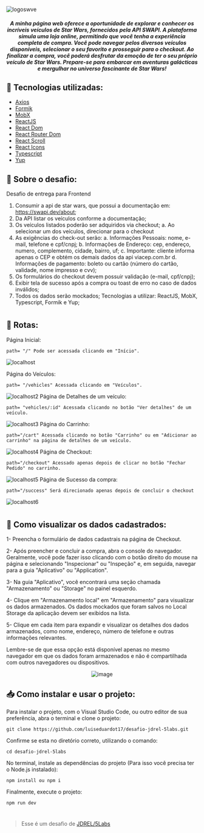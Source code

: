 ![logoswve](https://github.com/luiseduardot17/desafio-jdrel-5labs/assets/102761201/06502bf7-dc68-4473-8328-52dca1eb705c)

<div style="text-align: center">
<h5>A minha página web oferece a oportunidade de explorar e conhecer os incríveis veículos de Star Wars, fornecidos pela API SWAPI. A plataforma simula uma loja online, permitindo que você tenha a experiência completa de compra. Você pode navegar pelos diversos veículos disponíveis, selecionar o seu favorito e prosseguir para o checkout. Ao finalizar a compra, você poderá desfrutar da emoção de ter o seu próprio veículo de Star Wars. Prepare-se para embarcar em aventuras galácticas e mergulhar no universo fascinante de Star Wars!</h5>

</div>


## 🧩 Tecnologias utilizadas:

- <a href="https://www.npmjs.com/package/axios" target="_blank">Axios</a>
- <a href="https://formik.org/" target="_blank">Formik</a>
- <a href="https://mobx.js.org/README.html" target="_blank">MobX</a>
- <a href="https://react.dev/" target="_blank">ReactJS</a>
- <a href="https://www.npmjs.com/package/react-dom" target="_blank">React Dom</a>
- <a href="https://www.npmjs.com/package/react-router-dom" target="_blank">React Router Dom</a>
- <a href="https://www.npmjs.com/package/react-scroll" target="_blank">React Scroll</a>
- <a href="https://react-icons.github.io/react-icons/" target="_blank">React Icons</a>
- <a href="https://www.typescriptlang.org/" target="_blank">Typescript</a>
- <a href="https://www.npmjs.com/package/yup?activeTab=readme" target="_blank">Yup</a>

## 📝 Sobre o desafio:
Desafio de entrega para Frontend
1. Consumir a api de star wars, que possui a documentação em:
https://swapi.dev/about;
2. Da API listar os veículos conforme a documentação;
3. Os veículos listados poderão ser adquiridos via checkout;
a. Ao selecionar um dos veículos, direcionar para o checkout
4. As exigências do check-out serão:
a. Informações Pessoais: nome, e-mail, telefone e cpf/cnpj;
b. Informações de Endereço: cep, endereço, numero, complemento,
cidade, bairro, uf;
c. Importante: cliente informa apenas o CEP e obtém os demais dados
da api viacep.com.br
d. Informações de pagamento: boleto ou cartão (número do cartão,
validade, nome impresso e cvv);
5. Os formulários do checkout devem possuir validação (e-mail, cpf/cnpj);
6. Exibir tela de sucesso após a compra ou toast de erro no caso de dados
inválidos;
7. Todos os dados serão mockados;
Tecnologias a utilizar: ReactJS, MobX, Typescript, Formik e Yup;
#

## 🚏 Rotas:
Página Inicial:
``` 
path= "/" Pode ser acessada clicando em "Início".
``` 
![localhost](https://github.com/luiseduardot17/desafio-jdrel-5labs/assets/102761201/53d9108a-b364-4cf8-8f2d-c42401235c1f)

Página do Veículos:
``` 
path= "/vehicles" Acessada clicando em "Veículos".
```
![localhost2](https://github.com/luiseduardot17/desafio-jdrel-5labs/assets/102761201/73124f42-41ba-4f83-8028-9bff6cbca5b9)
Página de Detalhes de um veículo:
``` 
path= "vehicles/:id" Acessada clicando no botão "Ver detalhes" de um veículo.
```
![localhost3](https://github.com/luiseduardot17/desafio-jdrel-5labs/assets/102761201/bb5fd1a3-b6f3-4d4f-b76e-27e19a857c53)
Página do Carrinho:
``` 
path="/cart" Acessada clicando no botão "Carrinho" ou em "Adicionar ao carrinho" na página de detalhes de um veículo.
```
![localhost4](https://github.com/luiseduardot17/desafio-jdrel-5labs/assets/102761201/65551e60-9036-45fc-8135-7725e77c29c1)
Página de Checkout:
```
path="/checkout" Acessado apenas depois de clicar no botão "Fechar Pedido" no carrinho.
```
![localhost5](https://github.com/luiseduardot17/desafio-jdrel-5labs/assets/102761201/783c719f-610b-4375-a177-d53438cec4ef)
Página de Sucesso da compra:
```
path="/success" Será direcionado apenas depois de concluir o checkout
```
![localhost6](https://github.com/luiseduardot17/desafio-jdrel-5labs/assets/102761201/3d3831ca-cf81-43aa-abea-d8c04dcd6d11)
#

## 🎲 Como visualizar os dados cadastrados:
1- Preencha o formulário de dados cadastrais na página de Checkout.

2- Após preencher e concluir a compra, abra o console do navegador. Geralmente, você pode fazer isso clicando com o botão direito do mouse na página e selecionando "Inspecionar" ou "Inspeção" e, em seguida, navegar para a guia "Aplicativo" ou "Application".

3- Na guia "Aplicativo", você encontrará uma seção chamada "Armazenamento" ou "Storage" no painel esquerdo.

4- Clique em "Armazenamento local" em "Armazenamento" para visualizar os dados armazenados.
Os dados mockados que foram salvos no Local Storage da aplicação devem ser exibidos na lista.

5- Clique em cada item para expandir e visualizar os detalhes dos dados armazenados, como nome, endereço, número de telefone e outras informações relevantes.

Lembre-se de que essa opção está disponível apenas no mesmo navegador em que os dados foram armazenados e não é compartilhada com outros navegadores ou dispositivos.
<div style="text-align: center">

![image](https://github.com/luiseduardot17/desafio-jdrel-5labs/assets/102761201/394de700-1eb7-4865-b186-66b784726779)

</div>


## 📥 Como instalar e usar o projeto:
Para instalar o projeto, com o Visual Studio Code, ou outro editor de sua preferência,
abra o terminal e clone o projeto:
``` 
git clone https://github.com/luiseduardot17/desafio-jdrel-5labs.git
```
Confirme se esta no diretório correto, utilizando o comando:
```
cd desafio-jdrel-5labs
```
No terminal, instale as dependências do projeto (Para isso você precisa ter o Node.js instalado):
```
npm install ou npm i
```
Finalmente, execute o projeto:
```
npm run dev
```
#

>  Esse é um desafio de [JDREL/5Labs](https://www.jdrel.com.br/)